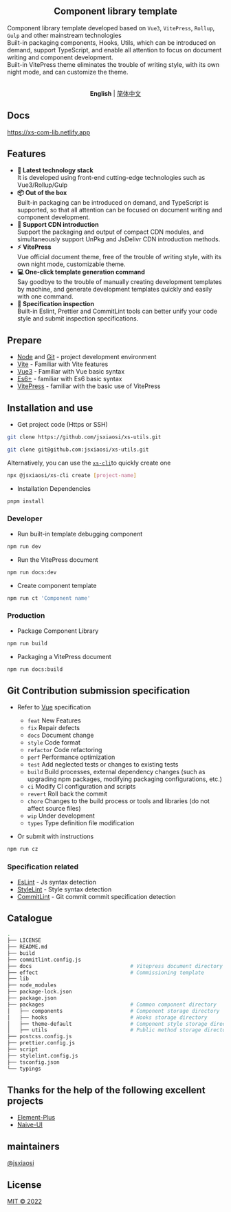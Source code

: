 <div align='center' ><h2>Component library template</h2></div>

<div align='left' >
Component library template developed based on <code>Vue3</code>, <code>VitePress</code>, <code>Rollup</code>, <code>Gulp</code> and other mainstream technologies<br/>
Built-in packaging components, Hooks, Utils, which can be introduced on demand, support TypeScript, and enable all attention to focus on document writing and component development.<br/>
Built-in VitePress theme eliminates the trouble of writing style, with its own night mode, and can customize the theme.
</div>
<br/>

<p align='center'>
  <b>English</b> | 
  <a href="https://github.com/jsxiaosi/xs-components-lib/blob/main/README.zh-CN.md">简体中文</a>
</p>

## Docs

<https://xs-com-lib.netlify.app>

## Features

- **🚀 Latest technology stack**<br/>
  It is developed using front-end cutting-edge technologies such as Vue3/Rollup/Gulp
- **📦 Out of the box**<br/>
  Built-in packaging can be introduced on demand, and TypeScript is supported, so that all attention can be focused on document writing and component development.
- **🔗 Support CDN introduction**<br/>
  Support the packaging and output of compact CDN modules, and simultaneously support UnPkg and JsDelivr CDN introduction methods.
- **⚡️ VitePress**<br/>
  Vue official document theme, free of the trouble of writing style, with its own night mode, customizable theme.
- **💻 One-click template generation command**<br/>
  Say goodbye to the trouble of manually creating development templates by machine, and generate development templates quickly and easily with one command.
- **🚧 Specification inspection**<br/>
  Built-in Eslint, Prettier and CommitLint tools can better unify your code style and submit inspection specifications.

## Prepare

- [Node](http://nodejs.org/) and [Git](https://git-scm.com/) - project development environment
- [Vite](https://cn.vitejs.dev/) - Familiar with Vite features
- [Vue3](https://v3.cn.vuejs.org/) - Familiar with Vue basic syntax
- [Es6+](http://es6.ruanyifeng.com/) - familiar with Es6 basic syntax
- [VitePress](https://vuepress.vuejs.org/) - familiar with the basic use of VitePress

## Installation and use

- Get project code (Https or SSH)

```bash
git clone https://github.com/jsxiaosi/xs-utils.git

git clone git@github.com:jsxiaosi/xs-utils.git
```

Alternatively, you can use the [`xs-cli`](https://github.com/jsxiaosi/xs-cli)to quickly create one

```bash
npx @jsxiaosi/xs-cli create [project-name]
```

- Installation Dependencies

```bash
pnpm install
```

### Developer

- Run built-in template debugging component

```bash
npm run dev
```

- Run the VitePress document

```bash
npm run docs:dev
```

- Create component template

```bash
npm run ct 'Component name'
```

### Production

- Package Component Library

```bash
npm run build
```

- Packaging a VitePress document

```bash
npm run docs:build
```

## Git Contribution submission specification

- Refer to [Vue](https://github.com/vuejs/vue/blob/dev/.github/COMMIT_CONVENTION.md) specification

  - `feat` New Features
  - `fix` Repair defects
  - `docs` Document change
  - `style` Code format
  - `refactor` Code refactoring
  - `perf` Performance optimization
  - `test` Add neglected tests or changes to existing tests
  - `build` Build processes, external dependency changes (such as upgrading npm packages, modifying packaging configurations, etc.)
  - `ci` Modify CI configuration and scripts
  - `revert` Roll back the commit
  - `chore` Changes to the build process or tools and libraries (do not affect source files)
  - `wip` Under development
  - `types` Type definition file modification

- Or submit with instructions

```bash
npm run cz
```

### Specification related

- [EsLint](https://eslint.org/) - Js syntax detection
- [StyleLint](https://stylelint.io/) - Style syntax detection
- [CommitLint](https://commitlint.js.org/#/) - Git commit commit specification detection

## Catalogue

```bash
.
├── LICENSE
├── README.md
├── build
├── commitlint.config.js
├── docs                                # Vitepress document directory
├── effect                              # Commissioning template
├── lib
├── node_modules
├── package-lock.json
├── package.json
├── packages                            # Common component directory
│   ├── components                      # Component storage directory
│   ├── hooks                           # Hooks storage directory
│   ├── theme-default                   # Component style storage directory
│   ├── utils                           # Public method storage directory
├── postcss.config.js
├── prettier.config.js
├── script
├── stylelint.config.js
├── tsconfig.json
└── typings
```

## Thanks for the help of the following excellent projects

- [Element-Plus](https://github.com/element-plus/element-plus)
- [Naive-UI](https://github.com/tusen-ai/naive-ui)

## maintainers

[@jsxiaosi](https://github.com/jsxiaosi)

## License

[MIT © 2022](./LICENSE)

